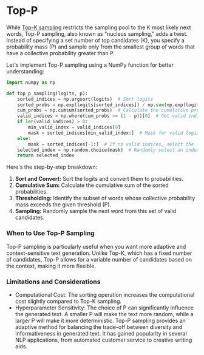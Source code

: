 # Top-P
While [Top-K sampling](./topp.md) restricts the sampling pool to the K most likely next words, Top-P sampling, also known as "nucleus sampling," adds a twist. Instead of specifying a set number of top candidates (K), you specify a probability mass (P) and sample only from the smallest group of words that have a collective probability greater than P.

Let's implement Top-P sampling using a NumPy function for better understanding:
```python
import numpy as np

def top_p_sampling(logits, p):
    sorted_indices = np.argsort(logits)  # Sort logits
    sorted_probs = np.exp(logits[sorted_indices]) / np.sum(np.exp(logits))  # Convert sorted logits to probabilities
    cum_probs = np.cumsum(sorted_probs)  # Calculate the cumulative probability
    valid_indices = np.where(cum_probs >= (1 - p))[0]  # Get valid indices where cumulative probability is above threshold
    if len(valid_indices) > 0:
        min_valid_index = valid_indices[0]
        mask = sorted_indices[min_valid_index:]  # Mask for valid logits
    else:
        mask = sorted_indices[-1:]  # If no valid indices, select the last one (highest probability)
    selected_index = np.random.choice(mask)  # Randomly select an index from the valid set
    return selected_index
```
Here's the step-by-step breakdown:

1. **Sort and Convert:** Sort the logits and convert them to probabilities.
2. **Cumulative Sum:** Calculate the cumulative sum of the sorted probabilities.
3. **Thresholding:** Identify the subset of words whose collective probability mass exceeds the given threshold (P).
4. **Sampling:** Randomly sample the next word from this set of valid candidates.

### When to Use Top-P Sampling
Top-P sampling is particularly useful when you want more adaptive and context-sensitive text generation. Unlike Top-K, which has a fixed number of candidates, Top-P allows for a variable number of candidates based on the context, making it more flexible.

### Limitations and Considerations
* Computational Cost: The sorting operation increases the computational cost slightly compared to Top-K sampling.
* Hyperparameter Sensitivity: The choice of P can significantly influence the generated text. A smaller P will make the text more random, while a larger P will make it more deterministic.
Top-P sampling provides an adaptive method for balancing the trade-off between diversity and informativeness in generated text. It has gained popularity in several NLP applications, from automated customer service to creative writing aids.